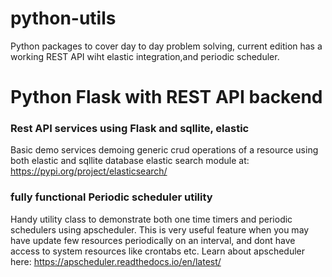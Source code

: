 # python-utils
Python packages to cover day to day problem solving, current edition has a working REST API wiht elastic integration,and periodic scheduler.
# Python Flask with REST API backend
### Rest API services using Flask and sqllite, elastic
Basic demo services demoing generic crud operations of a resource using both elastic and sqllite database
elastic search module at: https://pypi.org/project/elasticsearch/
### fully functional Periodic scheduler utility
Handy utility class to demonstrate both one time timers and periodic schedulers using apscheduler. This is very useful feature when you may have update few resources periodically on an interval, and dont have access to system resources like crontabs etc.
Learn about apscheduler here: https://apscheduler.readthedocs.io/en/latest/


